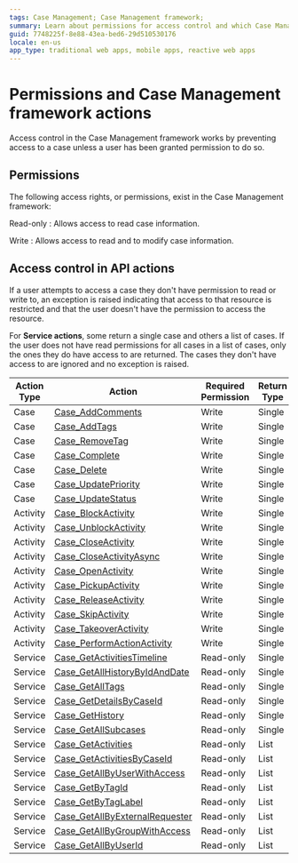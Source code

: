 ```yaml
---
tags: Case Management; Case Management framework;
summary: Learn about permissions for access control and which Case Management framework actions check for these permissions.
guid: 7748225f-8e88-43ea-bed6-29d510530176
locale: en-us
app_type: traditional web apps, mobile apps, reactive web apps
---
```


# Permissions and Case Management framework actions

Access control in the Case Management framework works by preventing access to a case unless a user has been granted permission to do so.

## Permissions

The following access rights, or permissions, exist in the Case Management framework:

Read-only
:   Allows access to read case information.

Write
:   Allows access to read and to modify case information.

## Access control in API actions

If a user attempts to access a case they don't have permission to read or write to, an exception is raised indicating that access to that resource is restricted and that the user doesn't have the permission to access the resource.
 
For **Service actions**, some return a single case and others a list of cases. If the user does not have read permissions for all cases in a list of cases, only the ones they do have access to are returned. The cases they don't have access to are ignored and no exception is raised.

| Action Type | Action | Required Permission | Return Type |
|---|---|---|---|
| Case | [Case_AddComments](../ref/auto/CaseServices_API.final.md#Case_AddComments) | Write | Single |
| Case | [Case_AddTags](../ref/auto/CaseServices_API.final.md#Case_AddTags) | Write | Single |
| Case | [Case_RemoveTag](../ref/auto/CaseServices_API.final.md#Case_RemoveTag) | Write | Single | 
| Case | [Case_Complete](../ref/auto/CaseServices_API.final.md#Case_Complete) | Write | Single |
| Case | [Case_Delete](../ref/auto/CaseServices_API.final.md#Case_Delete) | Write | Single |
| Case | [Case_UpdatePriority](../ref/auto/CaseServices_API.final.md#Case_UpdatePriority) | Write | Single |
| Case | [Case_UpdateStatus](../ref/auto/CaseServices_API.final.md#Case_UpdateStatus) | Write | Single |
| Activity | [Case_BlockActivity](../ref/auto/CaseServices_API.final.md#Case_BlockActivity) | Write | Single |
| Activity | [Case_UnblockActivity](../ref/auto/CaseServices_API.final.md#Case_UnblockActivity) | Write | Single |
| Activity | [Case_CloseActivity](../ref/auto/CaseServices_API.final.md#Case_CloseActivity) | Write | Single |
| Activity | [Case_CloseActivityAsync](../ref/auto/CaseServices_API.final.md#Case_CloseActivityAsync) | Write | Single |
| Activity | [Case_OpenActivity](../ref/auto/CaseServices_API.final.md#Case_OpenActivity) | Write | Single |
| Activity | [Case_PickupActivity](../ref/auto/CaseServices_API.final.md#Case_PickupActivity) | Write | Single |
| Activity | [Case_ReleaseActivity](../ref/auto/CaseServices_API.final.md#Case_ReleaseActivity) | Write | Single |
| Activity | [Case_SkipActivity](../ref/auto/CaseServices_API.final.md#Case_SkipActivity) | Write | Single |
| Activity | [Case_TakeoverActivity](../ref/auto/CaseServices_API.final.md#Case_TakeoverActivity) | Write | Single |
| Activity | [Case_PerformActionActivity](../ref/auto/CaseServices_API.final.md#Case_PerformActionActivity) | Write | Single |
| Service | [Case_GetActivitiesTimeline](../ref/auto/CaseServices_API.final.md#Case_GetActivitiesTimeline) | Read-only | Single |
| Service | [Case_GetAllHistoryByIdAndDate](../ref/auto/CaseServices_API.final.md#Case_GetAllHistoryByIdAndDate) | Read-only | Single |
| Service | [Case_GetAllTags](../ref/auto/CaseServices_API.final.md#Case_GetAllTags) | Read-only | Single |
| Service | [Case_GetDetailsByCaseId](../ref/auto/CaseServices_API.final.md#Case_GetDetailsByCaseId) | Read-only | Single |
| Service | [Case_GetHistory](../ref/auto/CaseServices_API.final.md#Case_GetHistory) | Read-only | Single |
| Service | [Case_GetAllSubcases](../ref/auto/CaseServices_API.final.md#Case_GetAllSubcases) | Read-only | Single |
| Service | [Case_GetActivities](../ref/auto/CaseServices_API.final.md#Case_GetActivities) | Read-only | List |
| Service | [Case_GetActivitiesByCaseId](../ref/auto/CaseServices_API.final.md#Case_GetActivitiesByCaseId) | Read-only | List |
| Service | [Case_GetAllByUserWithAccess](../ref/auto/CaseServices_API.final.md#Case_GetAllByUserWithAccess) | Read-only | List |
| Service | [Case_GetByTagId](../ref/auto/CaseServices_API.final.md#Case_GetByTagId) | Read-only | List |
| Service | [Case_GetByTagLabel](../ref/auto/CaseServices_API.final.md#Case_GetByTagLabel) | Read-only | List |
| Service | [Case_GetAllByExternalRequester](../ref/auto/CaseServices_API.final.md#Case_GetAllByExternalRequester) | Read-only | List |
| Service | [Case_GetAllByGroupWithAccess](../ref/auto/CaseServices_API.final.md#Case_GetAllByGroupWithAccess) | Read-only | List |
| Service | [Case_GetAllByUserId](../ref/auto/CaseServices_API.final.md#Case_GetAllByUserId) | Read-only | List |

